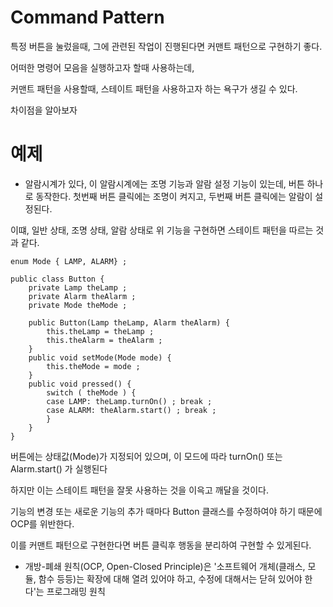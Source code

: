 # Command Pattern

특정 버튼을 눌렀을때, 그에 관련된 작업이 진행된다면 커맨트 패턴으로 구현하기 좋다.

어떠한 명령어 모음을 실행하고자 할때 사용하는데,

커맨트 패턴을 사용할때, 스테이트 패턴을 사용하고자 하는 욕구가 생길 수 있다.

차이점을 알아보자

# 예제
* 알람시계가 있다, 이 알람시계에는 조명 기능과 알람 설정 기능이 있는데, 버튼 하나로 동작한다.
첫번째 버튼 클릭에는 조명이 켜지고, 두번째 버튼 클릭에는 알람이 설정된다.

이떄, 일반 상태, 조명 상태, 알람 상태로 위 기능을 구현하면 스테이트 패턴을 따르는 것과 같다.
```
enum Mode { LAMP, ALARM} ;

public class Button {
	private Lamp theLamp ;
	private Alarm theAlarm ;
	private Mode theMode ;
	
	public Button(Lamp theLamp, Alarm theAlarm) {
		this.theLamp = theLamp ;
		this.theAlarm = theAlarm ;
	}
	public void setMode(Mode mode) {
		this.theMode = mode ;
	}
	public void pressed() {
		switch ( theMode ) {
		case LAMP: theLamp.turnOn() ; break ;
		case ALARM: theAlarm.start() ; break ;
		}
	}
}
```
버튼에는 상태값(Mode)가 지정되어 있으며, 이 모드에 따라 turnOn() 또는 Alarm.start() 가 실행된다

하지만 이는 스테이트 패턴을 잘못 사용하는 것을 이윽고 깨달을 것이다.

기능의 변경 또는 새로운 기능의 추가 때마다 Button 클래스를 수정하여야 하기 때문에 OCP를 위반한다.

이를 커맨트 패턴으로 구현한다면 버튼 클릭후 행동을 분리하여 구현할 수 있게된다.

* 개방-폐쇄 원칙(OCP, Open-Closed Principle)은 '소프트웨어 개체(클래스, 모듈, 함수 등등)는 확장에 대해 열려 있어야 하고, 수정에 대해서는 닫혀 있어야 한다'는 프로그래밍 원칙
